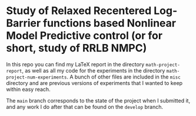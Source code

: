 # Study of Relaxed Recentered Log-Barrier functions based Nonlinear Model Predictive control (or for short, study of RRLB NMPC)

In this repo you can find my LaTeX report in the directory `math-project-report`, as well as all my code for the experiments in the directory `math-project-num-experiments`.
A bunch of other files are included in the `misc` directory and are previous versions of experiments that I wanted to keep within easy reach.

The `main` branch corresponds to the state of the project when I submitted it, and any work I do after that can be found on the `develop` branch.
